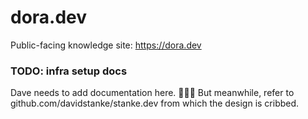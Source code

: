# dora.dev
Public-facing knowledge site: https://dora.dev

### TODO: infra setup docs
Dave needs to add documentation here. 😬😬😬 But meanwhile, refer to github.com/davidstanke/stanke.dev from which the design is cribbed.
